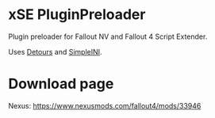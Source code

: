 # xSE PluginPreloader
Plugin preloader for Fallout NV and Fallout 4 Script Extender.

Uses [Detours](https://github.com/Nukem9/detours) and [SimpleINI](https://github.com/brofield/simpleini).

# Download page
Nexus: https://www.nexusmods.com/fallout4/mods/33946
